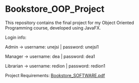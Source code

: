 # Bookstore_OOP_Project
This repository contains the final project for my Object Oriented Programming course, developed using JavaFX.

Login info:

Admin -> username: unejsi | password: unejsi1

Manager -> username: dea | password: dea1

Librarian -> username: redion | password: redion1

Project Requirements: [Bookstore_SOFTWARE.pdf](https://github.com/user-attachments/files/16159983/Bookstore_SOFTWARE.3.pdf)
